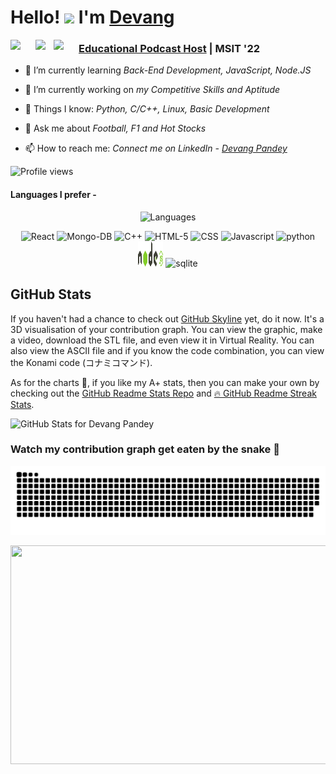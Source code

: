 # Hello! <img src="https://github.com/TheDudeThatCode/TheDudeThatCode/blob/master/Assets/Hi.gif" width="29px"> I'm [Devang](https://github.com/devang-7)

<a href="https://www.linkedin.com/in/devang-pandey-354529112/">
  <img align="left" width="40px" src="https://cliply.co/wp-content/uploads/2021/02/372102050_LINKEDIN_ICON_TRANSPARENT_1080.gif"  />
</a>

<a href="mailto:devang.pandey71@outlook.com">
  <img align="left" width="29px" src="https://www.bootgum.com/wp-content/uploads/2018/07/Email_Open_550px-1.gif" />
</a>
<a href="https://www.youtube.com/channel/UCENZcMxTeKsRip7KrveVEqg">
  <img align="left" width="40px" src="https://cliply.co/wp-content/uploads/2019/07/371907120_YOUTUBE_ICON_TRANSPARENT_400.gif" />
</a>


### [Educational Podcast Host](https://www.youtube.com/watch?v=4nICxXaOOD8) | MSIT '22

- 🌱 I’m currently learning *Back-End Development, JavaScript, Node.JS*

- 🔭 I’m currently working on *my Competitive Skills and Aptitude*

- :eyes: Things I know: *Python, C/C++, Linux, Basic Development*  

- 💬 Ask me about *Football, F1 and Hot Stocks*

- 📫 How to reach me: *Connect me on LinkedIn - [Devang Pandey](https://www.linkedin.com/in/devang-pandey-354529112/)*

![Profile views](https://komarev.com/ghpvc/?username=devang-7)

#### Languages I prefer -

<p align="center">
    <img src="https://github-readme-stats.vercel.app/api/top-langs/?username=devang-7&layout=compact" alt="Languages"/> 
</p>

<p align="center">
<img src="https://cdn.svgporn.com/logos/react.svg" alt="React" width="40" height="40"/> 
<img src="https://cdn.svgporn.com/logos/mongodb.svg" alt="Mongo-DB" width="36" height="36"/>  
<img src="https://raw.githubusercontent.com/gilbarbara/logos/master/logos/c-plusplus.svg" alt="C++" width="40" height="40"/> 
<img src="https://raw.githubusercontent.com/gilbarbara/logos/master/logos/html-5.svg" alt="HTML-5" width="40" height="40"/>
<img src="https://raw.githubusercontent.com/gilbarbara/logos/master/logos/css-3.svg" alt="CSS" width="40" height="40"/> 
<img src="https://raw.githubusercontent.com/gilbarbara/logos/master/logos/javascript.svg" alt="Javascript" width="40" height="40"/>  
<img src="https://github.com/gilbarbara/logos/blob/master/logos/python.svg" alt="python" width="40" height="40"/>
<img src="https://github.com/gilbarbara/logos/blob/master/logos/nodejs.svg" alt="node.js" width="40" height="40"/>
<img src="https://github.com/gilbarbara/logos/blob/master/logos/sqlite.svg" alt="sqlite" width="40" height="40"/>
</p>


## GitHub Stats

If you haven't had a chance to check out [GitHub Skyline](https://skyline.github.com/) yet, do it now. It's a 3D visualisation of your contribution graph. You can view the graphic, make a video, download the STL file, and even view it in Virtual Reality. You can also view the ASCII file and if you know the code combination, you can view the Konami code (コナミコマンド).

As for the charts 🥧, if you like my A+ stats, then you can make your own by checking out the [GitHub Readme Stats Repo](https://github.com/anuraghazra/github-readme-stats) and [🔥 GitHub Readme Streak Stats](https://github-readme-streak-stats.herokuapp.com/demo/).

<img src="https://github-readme-stats.vercel.app/api?username=devang-7&show_icons=true&include_all_commits=true&count_private=true&theme=jolly&layout=compact" alt="GitHub Stats for Devang Pandey" width="700">


### Watch my contribution graph get eaten by the snake 🐍

<!-- platane/snk works, it just puts it on a new branch -->
![devang snake gif](https://github.com/devang-7/devang-7/blob/master/github-user-contribution.svg)


<p align="center">     
<!--[devang-7 skyline gif]   get yours from here: https://skyline.github.com/    -->
<img src="https://github.com/devang-7/devang-7/blob/master/.github/workflows/devang-7-2020.gif" height="350" width="800">     
</p>

